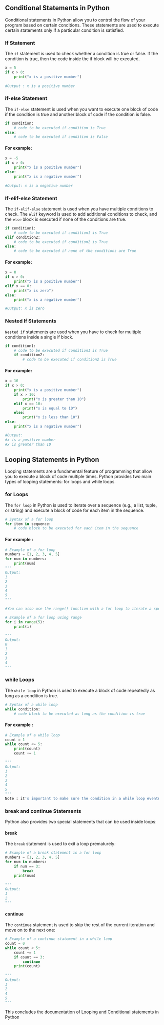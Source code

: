 ## Conditional Statements in Python

Conditional statements in Python allow you to control the flow of your program based on certain conditions.
These statements are used to execute certain statements only if a particular condition is satisfied.

### If Statement

The `if` statement is used to check whether a condition is true or false.
If the condition is true, then the code inside the if block will be executed.
```python
x = 5
if x > 0:
    print("x is a positive number")
    
#Output : x is a positive number
```

### if-else Statement
The `if-else` statement is used when you want to execute one block of code if the condition is true
and another block of code if the condition is false.
```python
if condition:
    # code to be executed if condition is True
else:
    # code to be executed if condition is False
```
#### For example:

```python
x = -5
if x > 0:
    print("x is a positive number")
else:
    print("x is a negative number")
    
#Output: x is a negative number
```

### If-elif-else Statement
The `if-elif-else` statement is used when you have multiple conditions to check.
The `elif` keyword is used to add additional conditions to check,
and the `else` block is executed if none of the conditions are true.
```python
if condition1:
    # code to be executed if condition1 is True
elif condition2:
    # code to be executed if condition2 is True
else:
    # code to be executed if none of the conditions are True
```
#### For example:

```python
x = 0
if x > 0:
    print("x is a positive number")
elif x == 0:
    print("x is zero")
else:
    print("x is a negative number")

#Output: x is zero
```

### Nested If Statements
`Nested if` statements are used when you have to check for multiple conditions inside a single if block.
```python
if condition1:
    # code to be executed if condition1 is True
    if condition2:
        # code to be executed if condition2 is True
```
#### For example:

```python
x = 10
if x > 0:
    print("x is a positive number")
    if x > 10:
        print("x is greater than 10")
    elif x == 10:
        print("x is equal to 10")
    else:
        print("x is less than 10")
else:
    print("x is a negative number")

#Output: 
#x is a positive number
#x is greater than 10
```

## Looping Statements in Python
Looping statements are a fundamental feature of programming that allow you to execute a block of code multiple times.
Python provides two main types of looping statements: for loops and while loops.

### for Loops
The `for loop` in Python is used to iterate over a sequence (e.g., a list, tuple, or string)
and execute a block of code for each item in the sequence.

```python
# Syntax of a for loop
for item in sequence:
    # code block to be executed for each item in the sequence
```
#### For example :
```python
# Example of a for loop
numbers = [1, 2, 3, 4, 5]
for num in numbers:
    print(num)
"""
Output:
1
2
3
4
5
"""

#You can also use the range() function with a for loop to iterate a specific number of times:

# Example of a for loop using range
for i in range(5):
    print(i)

"""
Output:
0
1
2
3
4
"""
```
### while Loops
The `while loop` in Python is used to execute a block of code repeatedly as long as a condition is true.

```python
# Syntax of a while loop
while condition:
    # code block to be executed as long as the condition is true
```
#### For example :
```python
# Example of a while loop
count = 1
while count <= 5:
    print(count)
    count += 1

"""
Output:
1
2
3
4
5
"""
Note : it's important to make sure the condition in a while loop eventually becomes False to avoid an infinite loop.
```

### break and continue Statements
Python also provides two special statements that can be used inside loops:
#### break
The `break` statement is used to exit a loop prematurely:
```python
# Example of a break statement in a for loop
numbers = [1, 2, 3, 4, 5]
for num in numbers:
    if num == 3:
        break
    print(num)
    
"""
Output:
1
2
"""
```
#### continue
The `continue` statement is used to skip the rest of the current iteration and move on to the next one:
```python
# Example of a continue statement in a while loop
count = 0
while count < 5:
    count += 1
    if count == 3:
        continue
    print(count)
    
"""
Output:
1
2
4
5
"""
```
This concludes the documentation of Looping and Conditional statements in Python
